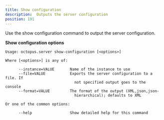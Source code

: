 ```yaml
---
title: Show configuration
description:  Outputs the server configuration
position: 191
---
```


Use the show configuration command to output the server configuration.

**Show configuration options**

```text
Usage: octopus.server show-configuration [<options>]

Where [<options>] is any of:

      --instance=VALUE       Name of the instance to use
      --file=VALUE           Exports the server configuration to a file. If
                               not specified output goes to the console
      --format=VALUE         The format of the output (XML,json,json-
                               hierarchical); defaults to XML

Or one of the common options:

      --help                 Show detailed help for this command
```

